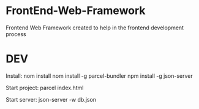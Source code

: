 # FrontEnd-Web-Framework
Frontend Web Framework created to help in the frontend development process

<h1>DEV</h1>

Install:
	nom install
	nom install -g parcel-bundler
	npm install -g json-server

Start project: parcel index.html

Start server: json-server -w db.json
